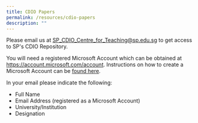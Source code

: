 ```yaml
---
title: CDIO Papers
permalink: /resources/cdio-papers
description: ""
---
```

Please email us at SP_CDIO_Centre_for_Teaching@sp.edu.sg to get access to SP's CDIO Repository.

You will need a registered Microsoft Account which can be obtained at https://account.microsoft.com/account. Instructions on how to create a Microsoft Account can be [found here](https://support.microsoft.com/en-us/account-billing/how-to-create-a-new-microsoft-account-a84675c3-3e9e-17cf-2911-3d56b15c0aaf).

In your email please indicate the following:

* Full Name
* Email Address (registered as a Microsoft Account)
* University/Institution
* Designation

